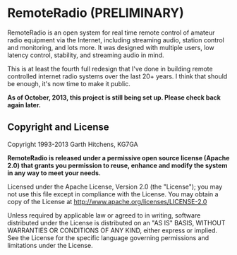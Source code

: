 # RemoteRadio (PRELIMINARY)

RemoteRadio is an open system for real time remote control of amateur radio equipment via the Internet, including streaming audio, station control and monitoring, and lots more.   It was designed with multiple users, low latency control, stability, and streaming audio in mind. 

This is at least the fourth full redesign that I've done in building remote controlled internet radio systems over the last 20+ years.   I think that 
should be enough, it's now time to make it public.

__As of October, 2013, this project is still being set up.  Please check back again later.__ 

## Copyright and License

Copyright 1993-2013 Garth Hitchens, KG7GA

__RemoteRadio is released under a permissive open source license (Apache 2.0) that grants you permission to reuse, enhance and modify the system in any way to meet your needs.__

Licensed under the Apache License, Version 2.0 (the "License"); you may not use this file except in compliance with the License. You may obtain a copy of the License at <http://www.apache.org/licenses/LICENSE-2.0>

Unless required by applicable law or agreed to in writing, software
distributed under the License is distributed on an "AS IS" BASIS,
WITHOUT WARRANTIES OR CONDITIONS OF ANY KIND, either express or implied.
See the License for the specific language governing permissions and
limitations under the License.
